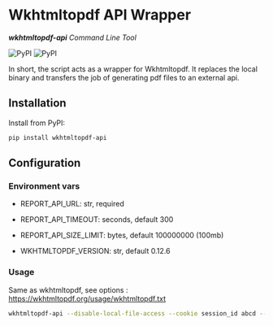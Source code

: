 
# Wkhtmltopdf API Wrapper

_**wkhtmltopdf-api** Command Line Tool_

![PyPI](https://img.shields.io/pypi/v/wkhtmltopdf-api) ![PyPI](https://img.shields.io/pypi/pyversions/wkhtmltopdf-api)


In short, the script acts as a wrapper for Wkhtmltopdf. It replaces the local binary and transfers the job of generating pdf files to an external api.



## Installation

Install from PyPI:
```bash
pip install wkhtmltopdf-api
```

## Configuration

### Environment vars

  - REPORT_API_URL: str, required


  - REPORT_API_TIMEOUT: seconds, default 300
  - REPORT_API_SIZE_LIMIT: bytes, default 100000000 (100mb)
  - WKHTMLTOPDF_VERSION: str, default 0.12.6


### Usage



Same as wkhtmltopdf, see options : https://wkhtmltopdf.org/usage/wkhtmltopdf.txt

```bash
wkhtmltopdf-api --disable-local-file-access --cookie session_id abcd --quiet --page-size A4 --margin-top 40.0 --dpi 90 --zoom 1.0666666666666667 --header-spacing 35 --margin-left 7.0 --margin-bottom 28.0 --margin-right 7.0 --orientation Portrait --header-html /tmp/report.header.tmp.xxx.html --footer-html /tmp/report.footer.tmp.xxx.html /tmp/report.body.tmp.xxx.html /tmp/report.tmp.xxx.pdf

```
